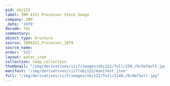 ```yaml
---
pid: obj122
label: IBM 4331 Processor Stock Image
company: IBM
_date: '1979'
decade: 70s
commentary:
object_type: brochure
source: IBM4331_Processor_1979
source_name:
order: '121'
layout: qatar_item
collection: temp_collection
thumbnail: "/img/derivatives/iiif/images/obj122/full/250,/0/default.jpg"
manifest: "/img/derivatives/iiif/obj122/manifest.json"
full: "/img/derivatives/iiif/images/obj122/full/1140,/0/default.jpg"
---
```

